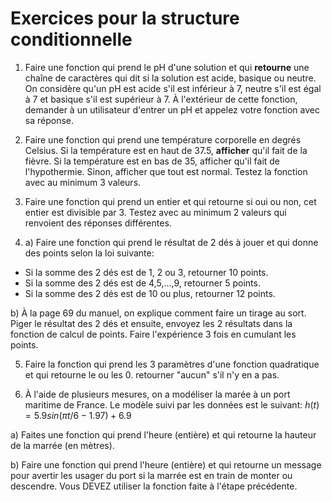 # Exercices pour la structure conditionnelle

1. Faire une fonction qui prend le pH d'une solution et qui **retourne** une chaîne de caractères qui dit si la solution est acide, basique ou neutre. On considère qu'un pH est acide s'il est inférieur à 7, neutre s'il est égal à 7 et basique s'il est supérieur à 7. À l'extérieur de cette fonction, demander à un utilisateur d'entrer un pH et appelez votre fonction avec sa réponse.

2. Faire une fonction qui prend une température corporelle en degrés Celsius. Si la température est en haut de 37.5, **afficher** qu'il fait de la fièvre. Si la température est en bas de 35, afficher qu'il fait de l'hypothermie. Sinon, afficher que tout est normal. Testez la fonction avec au minimum 3 valeurs.

3. Faire une fonction qui prend un entier et qui retourne si oui ou non, cet entier est divisible par 3. Testez avec au minimum 2 valeurs qui renvoient des réponses différentes.

4. a) Faire une fonction qui prend le résultat de 2 dés à jouer et qui donne des points selon la loi suivante:
- Si la somme des 2 dés est de 1, 2 ou 3, retourner 10 points. 
- Si la somme des 2 dés est de 4,5,...,9, retourner 5 points.
- Si la somme des 2 dés est de 10 ou plus, retourner 12 points.

b) À la page 69 du manuel, on explique comment faire un tirage au sort. Piger le résultat des 2 dés et ensuite, envoyez les 2 résultats dans la fonction de calcul de points. Faire l'expérience 3 fois en cumulant les points.


5. Faire la fonction qui prend les 3 paramètres d'une fonction quadratique et qui retourne le ou les 0. retourner "aucun" s'il n'y en a pas.


6. À l'aide de plusieurs mesures, on a modéliser la marée à un port maritime de France. Le modèle suivi par les données est le suivant: $h(t)=5.9sin(\pi t/6 -1.97) +6.9$

a) Faites une fonction qui prend l'heure (entière) et qui retourne la hauteur de la marrée (en mètres).

b) Faire une fonction qui prend l'heure (entière) et qui retourne un message pour avertir les usager du port si la marrée est en train de monter ou descendre. Vous DEVEZ utiliser la fonction faite à l'étape précédente.





